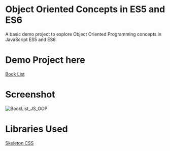 # Object Oriented Concepts in ES5 and ES6
A basic demo project to explore Object Oriented Programming concepts in JavaScript ES5 and ES6.

# Demo Project here
[Book List](https://prakashpun.github.io/oop-js/)

# Screenshot
![BookList_JS_OOP](https://user-images.githubusercontent.com/3445361/59620133-bb264b80-9149-11e9-87ce-57bce8297654.png)

# Libraries Used
[Skeleton CSS](https://cdnjs.com/libraries/skeleton)
